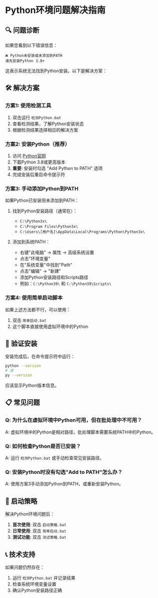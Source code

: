 # Python环境问题解决指南

## 🔍 问题诊断

如果您看到以下错误信息：
```
❌ Python未安装或未添加到PATH
请先安装Python 3.8+
```

这表示系统无法找到Python安装。以下是解决方案：

## 🛠️ 解决方案

### 方案1: 使用检测工具
1. 双击运行 `检测Python.bat`
2. 查看检测结果，了解Python安装状态
3. 根据检测结果选择相应的解决方案

### 方案2: 安装Python（推荐）
1. 访问 [Python官网](https://www.python.org/downloads/)
2. 下载Python 3.8或更高版本
3. **重要**: 安装时勾选 "Add Python to PATH" 选项
4. 完成安装后重启命令提示符

### 方案3: 手动添加Python到PATH
如果Python已安装但未添加到PATH：

1. 找到Python安装路径（通常在）：
   - `C:\Python3x\`
   - `C:\Program Files\Python3x\`
   - `C:\Users\[用户名]\AppData\Local\Programs\Python\Python3x\`

2. 添加到系统PATH：
   - 右键"此电脑" → 属性 → 高级系统设置
   - 点击"环境变量"
   - 在"系统变量"中找到"Path"
   - 点击"编辑" → "新建"
   - 添加Python安装路径和Scripts路径
   - 例如：`C:\Python39\` 和 `C:\Python39\Scripts\`

### 方案4: 使用简单启动脚本
如果上述方法都不行，可以使用：
1. 双击 `简单启动.bat`
2. 这个脚本直接使用虚拟环境中的Python

## 🧪 验证安装

安装完成后，在命令提示符中运行：
```bash
python --version
# 或
py --version
```

应该显示Python版本信息。

## 📋 常见问题

### Q: 为什么在虚拟环境中Python可用，但在批处理中不可用？
A: 虚拟环境中的Python是相对路径，批处理脚本需要系统PATH中的Python。

### Q: 如何检查Python是否已安装？
A: 运行 `检测Python.bat` 或手动检查常见安装路径。

### Q: 安装Python时没有勾选"Add to PATH"怎么办？
A: 使用方案3手动添加Python到PATH，或重新安装Python。

## 🚀 启动策略

解决Python环境问题后：

1. **首次使用**: 双击 `启动策略.bat`
2. **日常使用**: 双击 `简单启动.bat`
3. **测试功能**: 双击 `测试策略.bat`

## 📞 技术支持

如果问题仍然存在：
1. 运行 `检测Python.bat` 并记录结果
2. 检查系统环境变量设置
3. 确认Python安装路径正确 